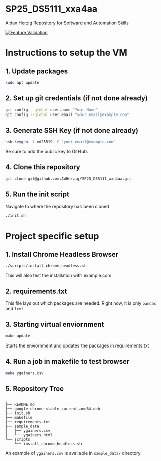 # SP25_DS5111_xxa4aa
Aidan Herzig Repository for Software and Automation Skills

[![Feature Validation](https://github.com/AWHerzig/SP25_DS5111_xxa4aa/actions/workflows/validations.yml/badge.svg?branch=LAB-03_csv_normalizer)](https://github.com/AWHerzig/SP25_DS5111_xxa4aa/actions/workflows/validations.yml)


# Instructions to setup the VM

## 1. Update packages

```bash
sudo apt update
```

## 2. Set up git credentials (if not done already)

```bash
git config --global user.name "Your Name"
git config --global user.email "your_email@example.com"
```

## 3. Generate SSH Key (if not done already)

```bash
ssh-keygen -t ed25519 -C "your_email@example.com"
```

Be sure to add the public key to GitHub.

## 4. Clone this repository

```bash
git clone git@github.com:AWHerzig/SP25_DS5111_xxa4aa.git
```

## 5. Run the init script

Navigate to where the repository has been cloned

```bash
./init.sh
```

# Project specific setup

## 1. Install Chrome Headless Browser

```bash
./scripts/install_chrome_headless.sh
```

This will also test the installation with example.com

## 2. requirements.txt

This file lays out which packages are needed. Right now, it is only `pandas` and `lxml` 

## 3. Starting virtual enviornment

```bash
make update
```

Starts the enviornment and updates the packages in requirements.txt

## 4. Run a job in makefile to test browser

```bash
make ygainers.csv
```

## 5. Repository Tree
```
.
├── README.md
├── google-chrome-stable_current_amd64.deb
├── init.sh
├── makefile
├── requirements.txt
├── sample_data
│   ├── ygainers.csv
│   └── ygainers.html
└── scripts
    └── install_chrome_headless.sh
```

An example of `ygainers.csv` is available in `sample_data/` directory.










